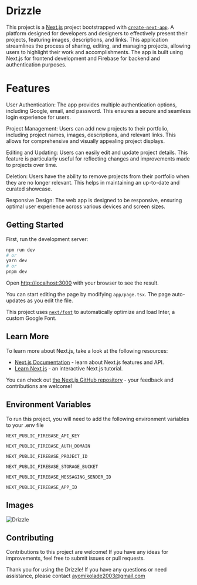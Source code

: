 
# Drizzle
This project is a [Next.js](https://nextjs.org/) project bootstrapped with [`create-next-app`](https://github.com/vercel/next.js/tree/canary/packages/create-next-app). A platform designed for developers and designers to effectively present their projects, featuring images, descriptions, and links. This application streamlines the process of sharing, editing, and managing projects, allowing users to highlight their work and accomplishments. The app is built using Next.js for frontend development and Firebase for backend and authentication purposes.

# Features
User Authentication: The app provides multiple authentication options, including Google, email, and password. This ensures a secure and seamless login experience for users.

Project Management: Users can add new projects to their portfolio, including project names, images, descriptions, and relevant links. This allows for comprehensive and visually appealing project displays.

Editing and Updating: Users can easily edit and update project details. This feature is particularly useful for reflecting changes and improvements made to projects over time.

Deletion: Users have the ability to remove projects from their portfolio when they are no longer relevant. This helps in maintaining an up-to-date and curated showcase.

Responsive Design: The web app is designed to be responsive, ensuring optimal user experience across various devices and screen sizes.

## Getting Started

First, run the development server:

```bash
npm run dev
# or
yarn dev
# or
pnpm dev
```

Open [http://localhost:3000](http://localhost:3000) with your browser to see the result.

You can start editing the page by modifying `app/page.tsx`. The page auto-updates as you edit the file.

This project uses [`next/font`](https://nextjs.org/docs/basic-features/font-optimization) to automatically optimize and load Inter, a custom Google Font.

## Learn More

To learn more about Next.js, take a look at the following resources:

- [Next.js Documentation](https://nextjs.org/docs) - learn about Next.js features and API.
- [Learn Next.js](https://nextjs.org/learn) - an interactive Next.js tutorial.

You can check out [the Next.js GitHub repository](https://github.com/vercel/next.js/) - your feedback and contributions are welcome!
## Environment Variables

To run this project, you will need to add the following environment variables to your .env file

`NEXT_PUBLIC_FIREBASE_API_KEY`

`NEXT_PUBLIC_FIREBASE_AUTH_DOMAIN`

`NEXT_PUBLIC_FIREBASE_PROJECT_ID`

`NEXT_PUBLIC_FIREBASE_STORAGE_BUCKET`

`NEXT_PUBLIC_FIREBASE_MESSAGING_SENDER_ID`

`NEXT_PUBLIC_FIREBASE_APP_ID`

## Images

![Drizzle](https://github.com/Swissguarde/drizzle/assets/88935495/0f6d2e3f-6232-450a-88ad-bcc1a6d41314)


## Contributing

Contributions to this project are welcome! If you have any ideas for improvements, feel free to submit issues or pull requests.


Thank you for using the Drizzle! If you have any questions or need assistance, please contact ayomikolade2003@gmail.com
